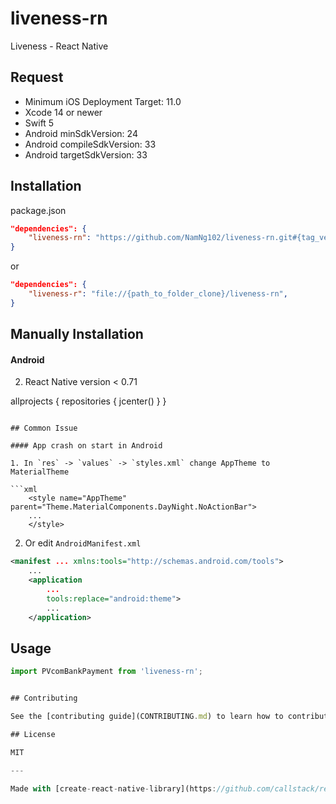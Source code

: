 # liveness-rn

Liveness - React Native

## Request
  * Minimum iOS Deployment Target: 11.0
  * Xcode 14 or newer
  * Swift 5
  * Android minSdkVersion: 24
  * Android compileSdkVersion: 33
  * Android targetSdkVersion: 33

## Installation

package.json

```json
"dependencies": {
    "liveness-rn": "https://github.com/NamNg102/liveness-rn.git#{tag_version}",
}
```
or
```json
"dependencies": {
    "liveness-r": "file://{path_to_folder_clone}/liveness-rn",
}
```

## Manually Installation

#### Android

2. React Native version < 0.71

allprojects {
    repositories {
        jcenter()
    }
}
```

## Common Issue

#### App crash on start in Android

1. In `res` -> `values` -> `styles.xml` change AppTheme to MaterialTheme

```xml
    <style name="AppTheme" parent="Theme.MaterialComponents.DayNight.NoActionBar">
    ...
    </style>
```

2. Or edit `AndroidManifest.xml`

```xml
<manifest ... xmlns:tools="http://schemas.android.com/tools">
    ...
    <application
        ...
        tools:replace="android:theme">
        ...
    </application>   
```

## Usage

```ts
import PVcomBankPayment from 'liveness-rn';


## Contributing

See the [contributing guide](CONTRIBUTING.md) to learn how to contribute to the repository and the development workflow.

## License

MIT

---

Made with [create-react-native-library](https://github.com/callstack/react-native-builder-bob)
